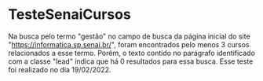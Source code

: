 # TesteSenaiCursos
Na busca pelo termo "gestão" no campo de busca da página inicial do site "https://informatica.sp.senai.br/", foram encontrados pelo menos 3 cursos relacionados a esse termo. Porém, o texto contido no parágrafo identificado com a classe "lead" indica que há 0 resultados para essa busca.
Esse teste foi realizado no dia 19/02/2022.
